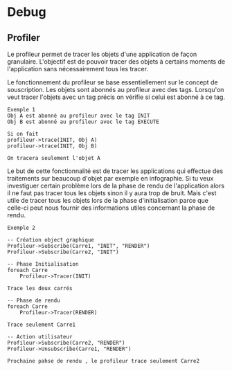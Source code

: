 # Debug

## Profiler

Le profileur permet de tracer les objets d'une application de façon granulaire.
L'objectif est de pouvoir tracer des objets à certains moments de l'application
sans nécessairement tous les tracer.

Le fonctionnement du profileur se base essentiellement sur le concept de souscription.
Les objets sont abonnés au profileur avec des tags. Lorsqu'on veut tracer l'objets avec
un tag précis on vérifie si celui est abonné à ce tag.

```
Exemple 1
Obj A est abonné au profileur avec le tag INIT
Obj B est abonné au profileur avec le tag EXECUTE

Si on fait
profileur->trace(INIT, Obj A)
profileur->trace(INIT, Obj B)

On tracera seulement l'objet A
```

Le but de cette fonctionnalité est de tracer les applications qui effectue des traitements sur
beaucoup d'objet par exemple en infographie. Si tu veux investiguer certain problème lors de la phase
de rendu de l'application alors il ne faut pas tracer tous les objets sinon il y aura trop de bruit.
Mais c'est utile de tracer tous les objets lors de la phase d'initialisation parce que celle-ci peut
nous fournir des informations utiles concernant la phase de rendu.

```
Exemple 2

-- Création object graphique
Profileur->Subscribe(Carre1, "INIT", "RENDER")
Profileur->Subscribe(Carre2, "INIT")

-- Phase Initialisation
foreach Carre
    Profileur->Tracer(INIT)

Trace les deux carrés

-- Phase de rendu
foreach Carre
    Profileur->Tracer(RENDER)

Trace seulement Carre1

-- Action utilisateur
Profileur->Subscribe(Carre2, "RENDER")
Profileur->Unsubscribe(Carre1, "RENDER")

Prochaine pahse de rendu , le profileur trace seulement Carre2
```
